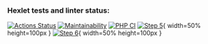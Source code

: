 ### Hexlet tests and linter status:
[![Actions Status](https://github.com/Greentus/php-project-lvl1/workflows/hexlet-check/badge.svg)](https://github.com/Greentus/php-project-lvl1/actions)
[![Maintainability](https://api.codeclimate.com/v1/badges/a99a88d28ad37a79dbf6/maintainability)](https://codeclimate.com/github/codeclimate/codeclimate/maintainability)
[![PHP CI](https://github.com/Greentus/php-project-lvl1/workflows/PHP%20CI/badge.svg)](https://github.com/Greentus/php-project-lvl1/actions)
[![Step 5](https://asciinema.org/a/DXuTDDwmNeMlEKyzfFA3RvKZS.png)](https://asciinema.org/a/DXuTDDwmNeMlEKyzfFA3RvKZS){ width=50% height=100px }
[![Step 6](https://asciinema.org/a/Z0tIKFu7ZF7DY5Vct4LYCUpMP.png)](https://asciinema.org/a/Z0tIKFu7ZF7DY5Vct4LYCUpMP){ width=50% height=100px }
